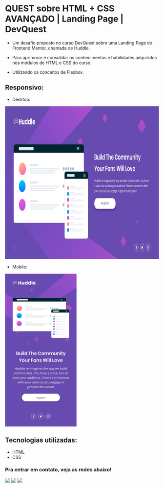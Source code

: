 # QUEST sobre HTML + CSS AVANÇADO | Landing Page | DevQuest

* Um desafio proposto no curso DevQuest sobre uma Landing Page do Frontend Mentor, chamada de Huddle. 

* Para aprimorar e consolidar os conhecimentos e habilidades adquiridos nos módulos de HTML e CSS do curso. 

* Utilizando os conceitos de Flexbox.


## Responsivo:
* Desktop:
<img height="500em" src="./src/design/desktop-design.jpg" alt="Projeto Huddle - Versão Desktop">

* Mobile:
<img height="500em" src="./src/design/mobile-design.jpg" alt="Projeto Huddle - Versão Mobile">

## Tecnologias utilizadas:

 * HTML
 * CSS

 ### Pra entrar em contato, veja as redes abaixo!
 
<div> 
  <a href="https://instagram.com/maticorrea10" target="_blank"><img src="https://img.shields.io/badge/-Instagram-%23E4405F?style=for-the-badge&logo=instagram&logoColor=white" target="_blank"></a>
  <a href = "https://matiasecorrea19@gmail.com"><img src="https://img.shields.io/badge/-Gmail-%23333?style=for-the-badge&logo=gmail&logoColor=white" target="_blank"></a>
  <a href="https://www.linkedin.com/in/matías-ezequiel-correa" target="_blank"><img src="https://img.shields.io/badge/-LinkedIn-%230077B5?style=for-the-badge&logo=linkedin&logoColor=white" target="_blank"></a> 
</div>
